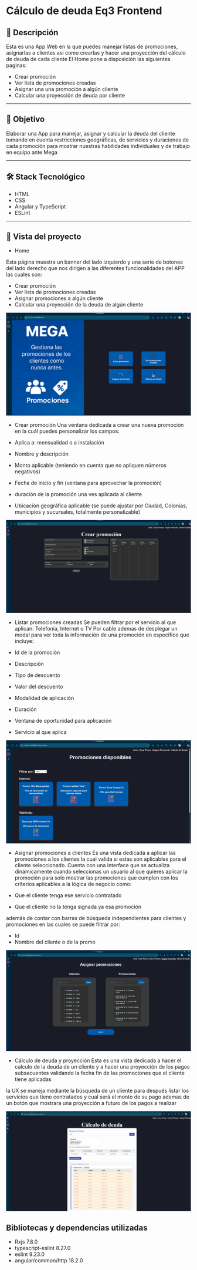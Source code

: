 # Cálculo de deuda Eq3 Frontend

## 📄 Descripción

Esta es una App Web en la que puedes manejar listas de promociones, asignarlas a clientes asi como crearlas y hacer una proyección del cálculo de deuda de cada cliente
El
 Home pone a disposición las siguientes paginas:

- Crear promoción
- Ver lista de promociones creadas
- Asignar una una promoción a algún cliente
- Calcular una proyección de deuda por cliente
  
---

## 🎯 Objetivo

Elaborar una App para manejar, asignar y calcular la deuda del cliente tomando en cuenta restricciones geográficas, de servicios y duraciones de cada promoción para mostrar nuestras habilidades individuales y de trabajo en equipo ante Mega

---

## 🛠️ Stack Tecnológico

- HTML  
- CSS  
- Angular y TypeScript
- ESLint

---

## 👀 Vista del proyecto

- Home

Esta página muestra un banner del lado izquierdo y una serie de botones del lado derecho que nos dirigen a las diferentes funcionalidades del APP las cuales son:

- Crear promoción
- Ver lista de promociones creadas
- Asignar promociones a algún cliente
- Calcular una proyección de la deuda de algún cliente

![Vista previa del Home](../../Media/home-app.png)

- Crear promoción
Una ventana dedicada a crear una nueva promoción en la cuál puedes personalizar los campos:

- Aplica a: mensualidad o a instalación
- Nombre y descripción
- Monto aplicable (teniendo en cuenta que no apliquen números negativos)
- Fecha de inicio y fin (ventana para aprovechar la promoción)
- duración de la promoción una ves aplicada al cliente
- Ubicación geográfica aplicable (se puede ajustar por Ciudad, Colonias, municipios y sucursales, totalmente personalizable)

![Vista previa Crear Promo](../../Media/crear-promApp.png)

- Listar promociones creadas
Se pueden filtrar por el servicio al que aplican: Telefonía, Internet o TV Por cable ademas de desplegar un modal para ver toda la información de una promoción en especifico que incluye:

- Id de la promoción
- Descripción
- Tipo de descuento
- Valor del descuento
- Modalidad de aplicación
- Duración
- Ventana de oportunidad para aplicación
- Servicio al que aplica

![vista previa listar promociones y detalles](../../Media/promosListApp.png)

- Asignar promociones a clientes
Es una vista dedicada a aplicar las promociones a los clientes la cual valida si estas son aplicables para el cliente seleccionado. Cuenta con una interface que se actualiza dinámicamente cuando seleccionas un usuario al que quieres aplicar la promoción para solo mostrar las promociones que cumplen con los criterios aplicables a la lógica de negocio como:

- Que el cliente tenga ese servicio contratado
- Que el cliente no la tenga signada ya esa promoción

además de contar con barras de búsqueda independientes para clientes y promociones en las cuales se puede filtrar por: 

- Id
- Nombre del cliente o de la promo

![Vista previa asignar promociones](../../Media/asignarPromoApp.png)

- Cálculo de deuda y proyección
Esta es una vista dedicada a hacer el calculo de la deuda de un cliente y a hacer una proyección de los pagos subsecuentes validando la fecha fin de las promociones que el cliente tiene aplicadas

la UX se maneja mediante la búsqueda de un cliente para después listar los servicios que tiene contratados y cual será el monto de su pago ademas de un botón que mostrara una proyección a futuro de los pagos a realizar

![Vista previa calculo de deuda](../../Media/CalculoApp.png)

## Bibliotecas y dependencias utilizadas

- Rxjs 7.8.0
- typescript-eslint 8.27.0
- eslint 9.23.0
- angular/common/http 18.2.0

